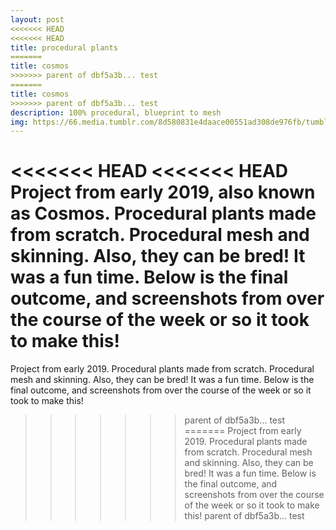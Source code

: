 ```yaml
---
layout: post
<<<<<<< HEAD
<<<<<<< HEAD
title: procedural plants
=======
title: cosmos
>>>>>>> parent of dbf5a3b... test
=======
title: cosmos
>>>>>>> parent of dbf5a3b... test
description: 100% procedural, blueprint to mesh
img: https://66.media.tumblr.com/8d580831e4daace00551ad308de976fb/tumblr_plloo9dRI21y50ux2o1_400.gif
---
```


<<<<<<< HEAD
<<<<<<< HEAD
Project from early 2019, also known as Cosmos. Procedural plants made from scratch. Procedural mesh and skinning. Also, they can be bred! It was a fun time. Below is the final outcome, and screenshots from over the course of the week or so it took to make this!
=======
Project from early 2019. Procedural plants made from scratch. Procedural mesh and skinning. Also, they can be bred! It was a fun time. Below is the final outcome, and screenshots from over the course of the week or so it took to make this!
>>>>>>> parent of dbf5a3b... test
=======
Project from early 2019. Procedural plants made from scratch. Procedural mesh and skinning. Also, they can be bred! It was a fun time. Below is the final outcome, and screenshots from over the course of the week or so it took to make this!
>>>>>>> parent of dbf5a3b... test

<div class="img_row">
	<img class="col half" src="https://66.media.tumblr.com/8d580831e4daace00551ad308de976fb/tumblr_plloo9dRI21y50ux2o1_400.gif" alt="" title="screenshot"/>
	<img class="col half" src="https://66.media.tumblr.com/78a392bed3ec877dcdfca3e23948d855/tumblr_plloo9dRI21y50ux2o4_r1_400.gif" alt="" title="screenshot"/>
</div>
<div class="img_row">
	<img class="col half" src="https://66.media.tumblr.com/597c7dd224bdfd2ea052b8368a4f6a17/tumblr_plloo9dRI21y50ux2o2_400.gif" alt="" title="screenshot"/>
	<img class="col half" src="https://66.media.tumblr.com/cf22eb86b7bf966f6d29bd1f0ddb5df1/tumblr_plloo9dRI21y50ux2o3_400.gif" alt="" title="screenshot"/>
</div>
<div class="img_row">
	<img class="col half" src="https://media.discordapp.net/attachments/476364882644697088/533396879044509714/wheehee.png" alt="" title="screenshot"/>
	<img class="col half" src="https://media.discordapp.net/attachments/476364882644697088/533513315884728320/randoyay.png?width=400&height=271" alt="" title="screenshot"/>
</div>
<div class="img_row">
	<img class="col half" src="https://media.discordapp.net/attachments/476364882644697088/533736123386691605/itlooksderk.png?width=400&height=213" alt="" title="screenshot"/>
	<img class="col half" src="https://media.discordapp.net/attachments/476364882644697088/533739564800540682/yey.png?width=397&height=300" alt="" title="screenshot"/>
</div>
<div class="img_row">
	<img class="col half" src="https://media.discordapp.net/attachments/476364882644697088/534121158447202354/noiceflowees.png?width=250&height=300" alt="" title="screenshot"/>
	<img class="col half" src="https://media.discordapp.net/attachments/476364882644697088/534179652432822293/plantfamily.png?width=400&height=298" alt="" title="screenshot"/>
</div>
<div class="img_row">
	<img class="col half" src="https://media.discordapp.net/attachments/476364882644697088/534482865665081374/hiphapfamily.png?width=380&height=301" alt="" title="screenshot"/>
	<img class="col half" src="https://media.discordapp.net/attachments/476364882644697088/535195146325721109/fleshyfloweshere.png" alt="" title="screenshot"/>
</div>
